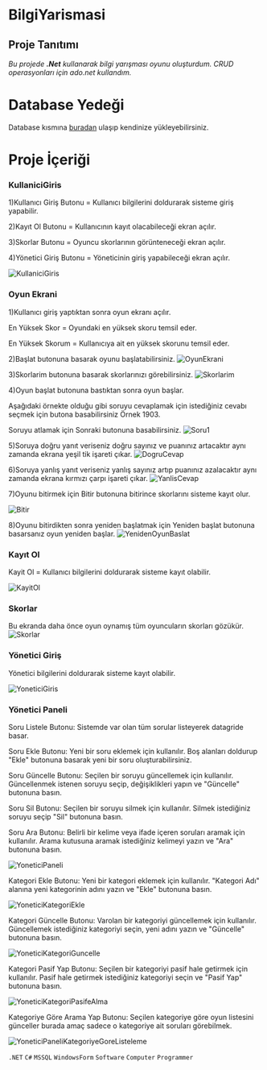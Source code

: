 # BilgiYarismasi

## Proje Tanıtımı 

*Bu projede **.Net** kullanarak bilgi yarışması oyunu oluşturdum. CRUD operasyonları için ado.net kullandım.*

# Database Yedeği #
Database kısmına [buradan](https://github.com/emreilhangithub/BilgiYarismasi/tree/master/database) ulaşıp kendinize yükleyebilirsiniz.

# Proje İçeriği #

### KullaniciGiris
1)Kullanıcı Giriş Butonu = Kullanıcı bilgilerini doldurarak sisteme giriş yapabilir.

2)Kayıt Ol Butonu = Kullanıcının kayıt olacabileceği ekran açılır.

3)Skorlar Butonu = Oyuncu skorlarının görünteneceği ekran açılır.

4)Yönetici Giriş Butonu = Yöneticinin giriş yapabileceği ekran açılır.

![KullaniciGiris](https://github.com/emreilhangithub/BilgiYarismasi/blob/master/images/KullaniciGiris.png)

### Oyun Ekrani
1)Kullanıcı giriş yaptıktan sonra oyun ekranı açılır.

En Yüksek Skor = Oyundaki en yüksek skoru temsil eder.

En Yüksek Skorum = Kullanıcıya ait en yüksek skorunu temsil eder.

2)Başlat butonuna basarak oyunu başlatabilirsiniz.
![OyunEkrani](https://github.com/emreilhangithub/BilgiYarismasi/blob/master/images/OyunEkrani.png)

3)Skorlarim butonuna basarak skorlarınızı görebilirsiniz.
![Skorlarim](https://github.com/emreilhangithub/BilgiYarismasi/blob/master/images/Skorlarim.png)

4)Oyun başlat butonuna bastıktan sonra oyun başlar.

Aşağıdaki örnekte olduğu gibi soruyu cevaplamak için istediğiniz cevabı seçmek için butona basabilirsiniz Örnek 1903.

Soruyu atlamak için Sonraki butonuna basabilirsiniz.
![Soru1](https://github.com/emreilhangithub/BilgiYarismasi/blob/master/images/Soru1.png)

5)Soruya doğru yanıt veriseniz doğru sayınız ve puanınız artacaktır aynı zamanda ekrana yeşil tik işareti çıkar.
![DogruCevap](https://github.com/emreilhangithub/BilgiYarismasi/blob/master/images/DogruCevap.png)

6)Soruya yanlış yanıt veriseniz yanlış sayınız artıp puanınız azalacaktır aynı zamanda ekrana kırmızı çarpı işareti çıkar.
![YanlisCevap](https://github.com/emreilhangithub/BilgiYarismasi/blob/master/images/YanlisCevap.png)

7)Oyunu bitirmek için Bitir butonuna bitirince skorlarını sisteme kayıt olur.

![Bitir](https://github.com/emreilhangithub/BilgiYarismasi/blob/master/images/Bitir.png)

8)Oyunu bitirdikten sonra yeniden başlatmak için Yeniden başlat butonuna basarsanız oyun yeniden başlar.
![YenidenOyunBaslat](https://github.com/emreilhangithub/BilgiYarismasi/blob/master/images/YenidenOyunBaslat.png)

### Kayıt Ol
Kayit Ol = Kullanıcı bilgilerini doldurarak sisteme kayıt olabilir.

![KayitOl](https://github.com/emreilhangithub/BilgiYarismasi/blob/master/images/KayitOl.png)

### Skorlar
Bu ekranda daha önce oyun oynamış tüm oyuncuların skorları gözükür.
![Skorlar](https://github.com/emreilhangithub/BilgiYarismasi/blob/master/images/Skorlar.png)

### Yönetici Giriş
Yönetici bilgilerini doldurarak sisteme kayıt olabilir.

![YoneticiGiris](https://github.com/emreilhangithub/BilgiYarismasi/blob/master/images/YoneticiGiris.png)

### Yönetici Paneli
Soru Listele Butonu: Sistemde var olan tüm sorular listeyerek datagride basar.

Soru Ekle Butonu: Yeni bir soru eklemek için kullanılır. Boş alanları doldurup "Ekle" butonuna basarak yeni bir soru oluşturabilirsiniz.

Soru Güncelle Butonu: Seçilen bir soruyu güncellemek için kullanılır. Güncellenmek istenen soruyu seçip, değişiklikleri yapın ve "Güncelle" butonuna basın.

Soru Sil Butonu: Seçilen bir soruyu silmek için kullanılır. Silmek istediğiniz soruyu seçip "Sil" butonuna basın.

Soru Ara Butonu: Belirli bir kelime veya ifade içeren soruları aramak için kullanılır. Arama kutusuna aramak istediğiniz kelimeyi yazın ve "Ara" butonuna basın.

![YoneticiPaneli](https://github.com/emreilhangithub/BilgiYarismasi/blob/master/images/YoneticiPaneli.png)

Kategori Ekle Butonu: Yeni bir kategori eklemek için kullanılır. "Kategori Adı" alanına yeni kategorinin adını yazın ve "Ekle" butonuna basın.


![YoneticiKategoriEkle](https://github.com/emreilhangithub/BilgiYarismasi/blob/master/images/YoneticiKategoriEkle.png)

Kategori Güncelle Butonu: Varolan bir kategoriyi güncellemek için kullanılır. Güncellemek istediğiniz kategoriyi seçin, yeni adını yazın ve "Güncelle" butonuna basın.


![YoneticiKategoriGuncelle](https://github.com/emreilhangithub/BilgiYarismasi/blob/master/images/YoneticiKategoriGuncelle.png)

Kategori Pasif Yap Butonu: Seçilen bir kategoriyi pasif hale getirmek için kullanılır. Pasif hale getirmek istediğiniz kategoriyi seçin ve "Pasif Yap" butonuna basın.


![YoneticiKategoriPasifeAlma](https://github.com/emreilhangithub/BilgiYarismasi/blob/master/images/YoneticiKategoriPasifeAlma.png)

Kategoriye Göre Arama Yap Butonu: Seçilen kategoriye göre oyun listesini günceller burada amaç sadece o kategoriye ait soruları görebilmek. 


![YoneticiPaneliKategoriyeGoreListeleme](https://github.com/emreilhangithub/BilgiYarismasi/blob/master/images/YoneticiPaneliKategoriyeGoreListeleme.png)

```.NET``` ```C#``` ```MSSQL```  ```WindowsForm``` ```Software``` ```Computer``` ```Programmer```